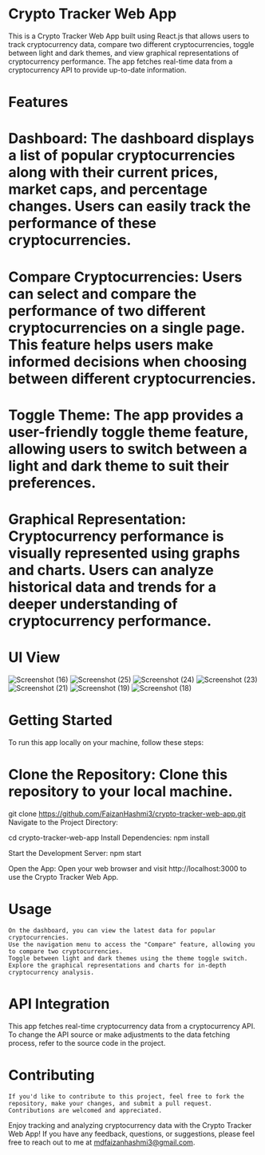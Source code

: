 # Crypto Tracker Web App
This is a Crypto Tracker Web App built using React.js that allows users to track cryptocurrency data, compare two different cryptocurrencies, toggle between light and dark themes,
and view graphical representations of cryptocurrency performance. The app fetches real-time data from a cryptocurrency API to provide up-to-date information.

# Features
  # Dashboard: The dashboard displays a list of popular cryptocurrencies along with their current prices, market caps, and percentage changes. Users can easily track the performance of these cryptocurrencies.

  # Compare Cryptocurrencies: Users can select and compare the performance of two different cryptocurrencies on a single page. This feature helps users make informed decisions when choosing between different cryptocurrencies.

  # Toggle Theme: The app provides a user-friendly toggle theme feature, allowing users to switch between a light and dark theme to suit their preferences.

  # Graphical Representation: Cryptocurrency performance is visually represented using graphs and charts. Users can analyze historical data and trends for a deeper understanding of cryptocurrency performance.


# UI View



![Screenshot (16)](https://github.com/FaizanHashmi3/crypto-tracker-web-app/assets/96041026/5a87f09d-0dfe-4cee-bd6a-3520cfa23b5a)
![Screenshot (25)](https://github.com/FaizanHashmi3/crypto-tracker-web-app/assets/96041026/fe6ade34-8bdd-4927-920a-c3e0eac91320)
![Screenshot (24)](https://github.com/FaizanHashmi3/crypto-tracker-web-app/assets/96041026/2b50954f-1c50-4f9a-b241-ff9e4758c832)
![Screenshot (23)](https://github.com/FaizanHashmi3/crypto-tracker-web-app/assets/96041026/5e61e21c-cfe7-4c27-b1da-bc2df84602bd)
![Screenshot (21)](https://github.com/FaizanHashmi3/crypto-tracker-web-app/assets/96041026/c998828d-ed24-4366-b8a6-71ab8f342fe2)
![Screenshot (19)](https://github.com/FaizanHashmi3/crypto-tracker-web-app/assets/96041026/b9879b96-9bc1-4a43-bad7-e6fe1abfa001)
![Screenshot (18)](https://github.com/FaizanHashmi3/crypto-tracker-web-app/assets/96041026/67828992-d24f-46cb-a3d7-565bc5b524a0)

# Getting Started
To run this app locally on your machine, follow these steps:

 # Clone the Repository: Clone this repository to your local machine.


 git clone https://github.com/FaizanHashmi3/crypto-tracker-web-app.git
  Navigate to the Project Directory:


  cd crypto-tracker-web-app
  Install Dependencies:
   npm install
  
  Start the Development Server:
  npm start
  
  Open the App:
  Open your web browser and visit http://localhost:3000 to use the Crypto Tracker Web App.

# Usage
    On the dashboard, you can view the latest data for popular cryptocurrencies.
    Use the navigation menu to access the "Compare" feature, allowing you to compare two cryptocurrencies.
    Toggle between light and dark themes using the theme toggle switch.
    Explore the graphical representations and charts for in-depth cryptocurrency analysis.
# API Integration
  This app fetches real-time cryptocurrency data from a cryptocurrency API. To change the API source or make adjustments to the data fetching process, refer to the source code in the project.

#  Contributing
    If you'd like to contribute to this project, feel free to fork the repository, make your changes, and submit a pull request. Contributions are welcomed and appreciated.



Enjoy tracking and analyzing cryptocurrency data with the Crypto Tracker Web App! If you have any feedback, questions, or suggestions, please feel free to reach out to me at mdfaizanhashmi3@gmail.com.
  
